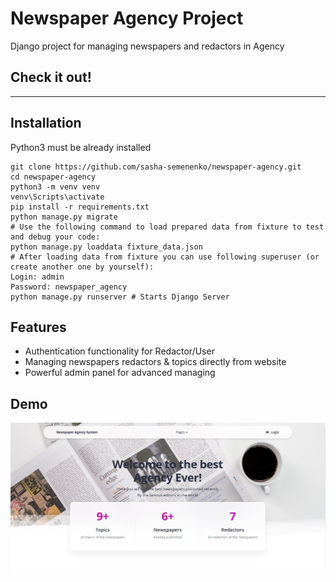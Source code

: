 # Newspaper Agency Project

Django project for managing newspapers and redactors in Agency

## Check it out!
_________________

## Installation

Python3 must be already installed

```shell
git clone https://github.com/sasha-semenenko/newspaper-agency.git
cd newspaper-agency
python3 -m venv venv
venv\Scripts\activate
pip install -r requirements.txt
python manage.py migrate
# Use the following command to load prepared data from fixture to test and debug your code:
python manage.py loaddata fixture_data.json
# After loading data from fixture you can use following superuser (or create another one by yourself):
Login: admin
Password: newspaper_agency
python manage.py runserver # Starts Django Server

```

## Features

* Authentication functionality for Redactor/User
* Managing newspapers redactors & topics directly from website
* Powerful admin panel for advanced managing

## Demo

![Website Interface](Demo.jpg)